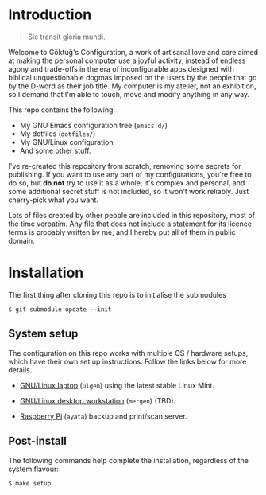 Introduction
============

> Sic transit gloria mundi.

Welcome to Göktuğ's Configuration, a work of artisanal love and care
aimed at making the personal computer use a joyful activity, instead of
endless agony and trade-offs in the era of inconfigurable apps designed
with biblical unquestionable dogmas imposed on the users by the people
that go by the D-word as their job title. My computer is my atelier, not
an exhibition, so I demand that I'm able to touch, move and modify
anything in any way.

This repo contains the following:

- My GNU Emacs configuration tree (`emacs.d/`)
- My dotfiles (`dotfiles/`)
- My GNU/Linux configuration
- And some other stuff.

I've re-created this repository from scratch, removing some secrets
for publishing. If you want to use any part of my configurations,
you're free to do so, but **do not** try to use it as a whole, it's
complex and personal, and some additional secret stuff is not
included, so it won't work reliably. Just cherry-pick what you want.

Lots of files created by other people are included in this repository,
most of the time verbatim. Any file that does not include a statement
for its licence terms is probably written by me, and I hereby put all of
them in public domain.

Installation
============

The first thing after cloning this repo is to initialise the submodules

    $ git submodule update --init


System setup
------------

The configuration on this repo works with multiple OS / hardware
setups, which have their own set up instructions.  Follow the links
below for more details.

- [GNU/Linux laptop](systems/ulgen/Setup.markdown) (`ulgen`) using the
  latest stable Linux Mint.

- [GNU/Linux desktop workstation](systems/mergen/) (`mergen`) (TBD).

- [Raspberry Pi](systems/mergen/) (`ayata`) backup and print/scan
  server.

Post-install
------------

The following commands help complete the installation, regardless of the
system flavour:


```
$ make setup
```
